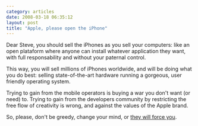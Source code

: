```yaml
---
category: articles
date: 2008-03-18 06:35:12
layout: post
title: "Apple, please open the iPhone"
---
```


<p>Dear Steve, you should sell the iPhones as you sell your computers: like an open plataform where anyone can install whatever application they want, with full responsability and without your paternal control.</p><p>This way, you will sell millions of iPhones worldwide, and will be doing what you do best: selling state-of-the-art hardware running a gorgeous, user friendly operating system.</p><p>Trying to gain from the mobile operators is buying a war you don't want (or need) to. Trying to gain from the developers community by restricting the free flow of creativity is wrong, and against the values of the Apple brand.</p><p>So, please, don't be greedy, change your mind, or <a href="http://money.cnn.com/news/newsfeeds/articles/djf500/200803132020DOWJONESDJONLINE001129_FORTUNE5.htm">they will force you</a>.
